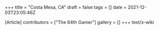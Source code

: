 +++
title = "Costa Mesa, CA"
draft = false
tags = []
date = 2021-12-03T23:05:46Z

[Article]
contributors = ["The 64th Gamer"]
gallery = []
+++
text/x-wiki